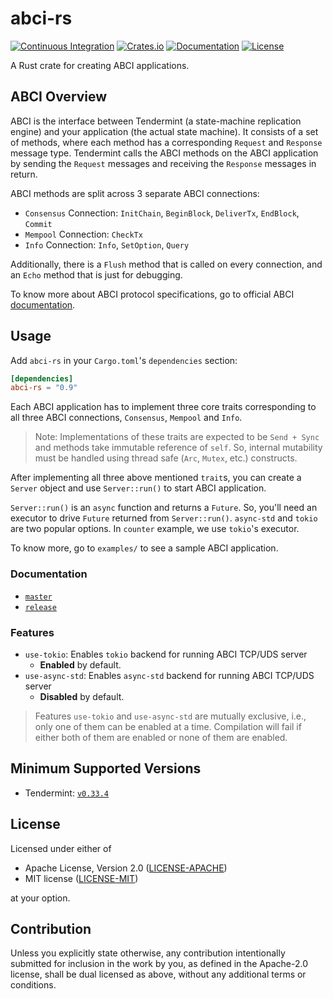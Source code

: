 # abci-rs

[![Continuous Integration](https://github.com/devashishdxt/abci-rs/workflows/Continuous%20Integration/badge.svg)](https://github.com/devashishdxt/abci-rs/actions?query=workflow%3A%22Continuous+Integration%22)
[![Crates.io](https://img.shields.io/crates/v/abci-rs)](https://crates.io/crates/abci-rs)
[![Documentation](https://docs.rs/abci-rs/badge.svg)](https://docs.rs/abci-rs)
[![License](https://img.shields.io/crates/l/abci-rs)](https://github.com/devashishdxt/abci-rs/blob/master/LICENSE-MIT)

A Rust crate for creating ABCI applications.

## ABCI Overview

ABCI is the interface between Tendermint (a state-machine replication engine) and your application (the actual state
machine). It consists of a set of methods, where each method has a corresponding `Request` and `Response` message type.
Tendermint calls the ABCI methods on the ABCI application by sending the `Request` messages and receiving the `Response`
messages in return.

ABCI methods are split across 3 separate ABCI connections:

- `Consensus` Connection: `InitChain`, `BeginBlock`, `DeliverTx`, `EndBlock`, `Commit`
- `Mempool` Connection: `CheckTx`
- `Info` Connection: `Info`, `SetOption`, `Query`

Additionally, there is a `Flush` method that is called on every connection, and an `Echo` method that is just for
debugging.

To know more about ABCI protocol specifications, go to official ABCI [documentation](https://tendermint.com/docs/spec/abci/).

## Usage

Add `abci-rs` in your `Cargo.toml`'s `dependencies` section:

```toml
[dependencies]
abci-rs = "0.9"
```

Each ABCI application has to implement three core traits corresponding to all three ABCI connections, `Consensus`,
`Mempool` and `Info`.

> Note: Implementations of these traits are expected to be `Send + Sync` and methods take immutable reference of `self`.
So, internal mutability must be handled using thread safe (`Arc`, `Mutex`, etc.) constructs.

After implementing all three above mentioned `trait`s, you can create a `Server` object and use `Server::run()` to start
ABCI application.

`Server::run()` is an `async` function and returns a `Future`. So, you'll need an executor to drive `Future` returned
from `Server::run()`. `async-std` and `tokio` are two popular options. In `counter` example, we use `tokio`'s executor.

To know more, go to `examples/` to see a sample ABCI application.

### Documentation

- [`master`](https://devashishdxt.github.io/abci-rs/abci/)
- [`release`](https://docs.rs/abci-rs/)

### Features

- `use-tokio`: Enables `tokio` backend for running ABCI TCP/UDS server
  - **Enabled** by default.
- `use-async-std`: Enables `async-std` backend for running ABCI TCP/UDS server
  - **Disabled** by default.

> Features `use-tokio` and `use-async-std` are mutually exclusive, i.e., only one of them can be enabled at a time.
Compilation will fail if either both of them are enabled or none of them are enabled.

## Minimum Supported Versions

- Tendermint: [`v0.33.4`](https://github.com/tendermint/tendermint/releases/tag/v0.33.4)

## License

Licensed under either of

- Apache License, Version 2.0 ([LICENSE-APACHE](LICENSE-APACHE))
- MIT license ([LICENSE-MIT](LICENSE-MIT))

at your option.

## Contribution

Unless you explicitly state otherwise, any contribution intentionally submitted for inclusion in the work by you, as
defined in the Apache-2.0 license, shall be dual licensed as above, without any additional terms or conditions.
